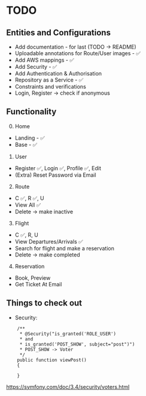 # TODO

## Entities and Configurations
- Add documentation - for last (TODO -> README)
- Uploadable annotations for Route/User images - ✅
- Add AWS mappings - ✅
- Add Security - ✅
- Add Authentication & Authorisation
- Repository as a Service - ✅
- Constraints and verifications
- Login, Register -> check if anonymous

## Functionality
0. Home
- Landing - ✅
- Base - ✅
1. User 
- Register ✅, Login ✅, Profile ✅, Edit
- (Extra) Reset Password via Email
2. Route 
- C ✅, R ✅, U 
- View All ✅
- Delete -> make inactive
3. Flight 
- C ✅, R, U
- View Departures/Arrivals ✅
- Search for flight and make a reservation 
- Delete -> make completed
4. Reservation 
- Book, Preview 
- Get Ticket At Email

## Things to check out
- Security:
```
    /**
     * @Security("is_granted('ROLE_USER') 
     * and 
     * is_granted('POST_SHOW', subject="post")")
     * POST_SHOW -> Voter
     */
    public function viewPost()
    {

    }
```
https://symfony.com/doc/3.4/security/voters.html
